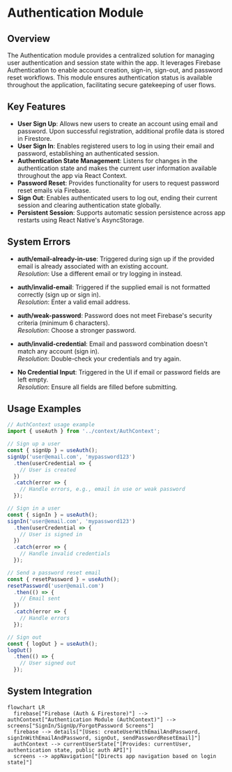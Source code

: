 # Authentication Module

## Overview
The Authentication module provides a centralized solution for managing user authentication and session state within the app. It leverages Firebase Authentication to enable account creation, sign-in, sign-out, and password reset workflows. This module ensures authentication status is available throughout the application, facilitating secure gatekeeping of user flows.

## Key Features

- **User Sign Up**: Allows new users to create an account using email and password. Upon successful registration, additional profile data is stored in Firestore.
- **User Sign In**: Enables registered users to log in using their email and password, establishing an authenticated session.
- **Authentication State Management**: Listens for changes in the authentication state and makes the current user information available throughout the app via React Context.
- **Password Reset**: Provides functionality for users to request password reset emails via Firebase.
- **Sign Out**: Enables authenticated users to log out, ending their current session and clearing authentication state globally.
- **Persistent Session**: Supports automatic session persistence across app restarts using React Native's AsyncStorage.

## System Errors

- **auth/email-already-in-use**: Triggered during sign up if the provided email is already associated with an existing account.  
  *Resolution*: Use a different email or try logging in instead.

- **auth/invalid-email**: Triggered if the supplied email is not formatted correctly (sign up or sign in).  
  *Resolution*: Enter a valid email address.

- **auth/weak-password**: Password does not meet Firebase's security criteria (minimum 6 characters).  
  *Resolution*: Choose a stronger password.

- **auth/invalid-credential**: Email and password combination doesn't match any account (sign in).  
  *Resolution*: Double-check your credentials and try again.

- **No Credential Input**: Triggered in the UI if email or password fields are left empty.  
  *Resolution*: Ensure all fields are filled before submitting.

## Usage Examples

```javascript
// AuthContext usage example
import { useAuth } from '../context/AuthContext';

// Sign up a user
const { signUp } = useAuth();
signUp('user@email.com', 'mypassword123')
  .then(userCredential => {
    // User is created
  })
  .catch(error => {
    // Handle errors, e.g., email in use or weak password
  });

// Sign in a user
const { signIn } = useAuth();
signIn('user@email.com', 'mypassword123')
  .then(userCredential => {
    // User is signed in
  })
  .catch(error => {
    // Handle invalid credentials
  });

// Send a password reset email
const { resetPassword } = useAuth();
resetPassword('user@email.com')
  .then(() => {
    // Email sent
  })
  .catch(error => {
    // Handle errors
  });

// Sign out
const { logOut } = useAuth();
logOut()
  .then(() => {
    // User signed out
  });
```

## System Integration

```mermaid
flowchart LR
  firebase["Firebase (Auth & Firestore)"] --> authContext["Authentication Module (AuthContext)"] --> screens["SignIn/SignUp/ForgotPassword Screens"]
  firebase --> details["[Uses: createUserWithEmailAndPassword, signInWithEmailAndPassword, signOut, sendPasswordResetEmail]"]
  authContext --> currentUserState["[Provides: currentUser, authentication state, public auth API]"]
  screens --> appNavigation["[Directs app navigation based on login state]"]
```
